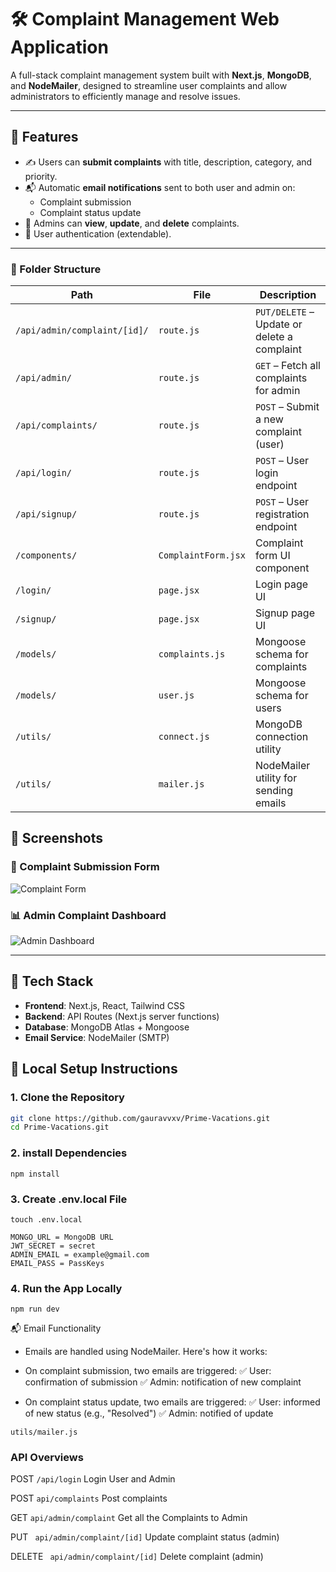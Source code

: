 # 🛠️ Complaint Management Web Application

A full-stack complaint management system built with **Next.js**, **MongoDB**, and **NodeMailer**, designed to streamline user complaints and allow administrators to efficiently manage and resolve issues.

---

## 🚀 Features

- ✍️ Users can **submit complaints** with title, description, category, and priority.
- 📬 Automatic **email notifications** sent to both user and admin on:
  - Complaint submission
  - Complaint status update
- 📂 Admins can **view**, **update**, and **delete** complaints.
- 🔐 User authentication (extendable).

---

### 📁 Folder Structure

| Path                            | File             | Description                                           |
|---------------------------------|------------------|-------------------------------------------------------|
| `/api/admin/complaint/[id]/`    | `route.js`       | `PUT/DELETE` – Update or delete a complaint           |
| `/api/admin/`                   | `route.js`       | `GET` – Fetch all complaints for admin                |
| `/api/complaints/`              | `route.js`       | `POST` – Submit a new complaint (user)                |
| `/api/login/`                   | `route.js`       | `POST` – User login endpoint                          |
| `/api/signup/`                  | `route.js`       | `POST` – User registration endpoint                   |
| `/components/`                  | `ComplaintForm.jsx` | Complaint form UI component                       |
| `/login/`                       | `page.jsx`       | Login page UI                                         |
| `/signup/`                      | `page.jsx`       | Signup page UI                                        |
| `/models/`                      | `complaints.js`  | Mongoose schema for complaints                        |
| `/models/`                      | `user.js`        | Mongoose schema for users                             |
| `/utils/`                       | `connect.js`     | MongoDB connection utility                            |
| `/utils/`                       | `mailer.js`      | NodeMailer utility for sending emails                 |


## 📸 Screenshots


### 📝 Complaint Submission Form
![Complaint Form](<img width="875" height="437" alt="Screenshot 2025-07-31 030103" src="https://github.com/user-attachments/assets/5df24ed7-c043-4d81-b2e7-3558d8eb5a48" />
)

### 📊 Admin Complaint Dashboard
![Admin Dashboard](<img width="944" height="441" alt="Screenshot 2025-07-31 030231" src="https://github.com/user-attachments/assets/f2b46048-8f53-4efd-895a-d9b167efa7ec" />
)

---

## 🧰 Tech Stack

- **Frontend**: Next.js, React, Tailwind CSS
- **Backend**: API Routes (Next.js server functions)
- **Database**: MongoDB Atlas + Mongoose
- **Email Service**: NodeMailer (SMTP)

## 🔧 Local Setup Instructions

### 1. Clone the Repository

```bash
git clone https://github.com/gauravvxv/Prime-Vacations.git
cd Prime-Vacations.git
```

### 2. install Dependencies
```
npm install
```
### 3. Create .env.local File
```
touch .env.local

MONGO_URL = MongoDB URL
JWT_SECRET = secret
ADMIN_EMAIL = example@gmail.com
EMAIL_PASS = PassKeys
```

### 4. Run the App Locally
```
npm run dev
```

📬 Email Functionality
- Emails are handled using NodeMailer. Here's how it works:
- On complaint submission, two emails are triggered:
✅ User: confirmation of submission
✅ Admin: notification of new complaint

- On complaint status update, two emails are triggered:
✅ User: informed of new status (e.g., "Resolved")
✅ Admin: notified of update

```
utils/mailer.js
```

### API Overviews

POST ```/api/login```
Login User and Admin

POST ```api/complaints```
Post complaints

GET ``` api/admin/complaint ```
Get all the Complaints to Admin

PUT ``` api/admin/complaint/[id]```
Update complaint status (admin)

DELETE ``` api/admin/complaint/[id]```
Delete complaint (admin)

